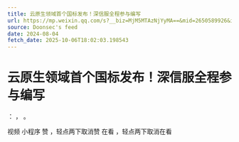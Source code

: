 ```yaml
---
title: 云原生领域首个国标发布！深信服全程参与编写
url: https://mp.weixin.qq.com/s?__biz=MjM5MTAzNjYyMA==&mid=2650589926&idx=1&sn=2586ea9ce4ce751ba12f244ae98c7954
source: Doonsec's feed
date: 2024-08-04
fetch_date: 2025-10-06T18:02:03.198543
---
```


# 云原生领域首个国标发布！深信服全程参与编写

：
，
。

视频
小程序
赞
，轻点两下取消赞
在看
，轻点两下取消在看